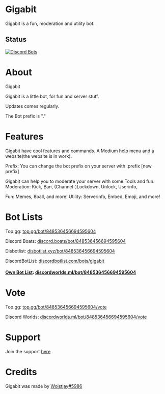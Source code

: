 # Gigabit
Gigabit is a fun, moderation and utility bot.

## Status

[![Discord Bots](https://top.gg/api/widget/status/848536456694595604.svg)](https://top.gg/bot/848536456694595604)

# About

Gigabit

  

  Gigabit is a little bot, for fun and server stuff.

Updates comes regularly.


  The Bot prefix is "."
 
# Features

 
Gigabit have cool features and commands. A Medium help menu and a website(the website is in work).

Prefix: You can change the bot prefix on your server with .prefix [new prefix] 

Gigabit can help you to moderate your server with some Tools and fun.
Moderation: Kick, Ban, (Channel-)Lockdown, Unlock, Userinfo,

Fun: Memes, 8ball, and more!
Utility: Serverinfo, Embed, Emoji, and more!

# Bot Lists

Top.gg: [top.gg/bot/848536456694595604](https://top.gg/bot/848536456694595604) <p>
Discord Boats: [discord.boats/bot/848536456694595604](https://discord.boats/bot/848536456694595604) <p>
Disbotlist: [disbotlist.xyz/bot/848536456694595604](https://disbotlist.xyz/bot/848536456694595604) <p>
DiscordBotList: [discordbotlist.com/bots/gigabit](https://DiscordBotList.com/bots/gigabit) <p>
#### [Own Bot List](https://www.discordworlds.ml): [discordworlds.ml/bot/848536456694595604](https://discordworlds.ml/bot/848536456694595604) <p> 
  
  # Vote    
  
 Top.gg: [top.gg/bot/848536456694595604/vote](https://top.gg/bot/848536456694595604/vote) <p>
 Discord Worlds: [discordworlds.ml/bot/848536456694595604/vote](https://discordworlds.ml/bot/848536456694595604/vote)
   
 # Support
 
Join the support [here](https://gigabit-bot.ml/s)
   
# Credits
 
Gigabit was made by [Woistjay#5986](https://www.woistjay.ml)
